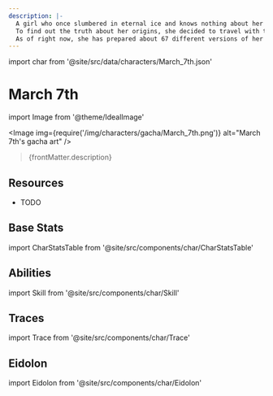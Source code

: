 ```yaml
---
description: |-
  A girl who once slumbered in eternal ice and knows nothing about her past.
  To find out the truth about her origins, she decided to travel with the Astral Express.
  As of right now, she has prepared about 67 different versions of her life story for herself.
---
```


import char from '@site/src/data/characters/March_7th.json'

# March 7th

import Image from '@theme/IdealImage'

<Image img={require('/img/characters/gacha/March_7th.png')} alt="March 7th's gacha art" />
<blockquote>{frontMatter.description}</blockquote>

## Resources

* TODO

## Base Stats

import CharStatsTable from '@site/src/components/char/CharStatsTable'

<CharStatsTable char={char} />

## Abilities

import Skill from '@site/src/components/char/Skill'

<Tabs>
<TabItem value='batk' label='Basic ATK'>
<Skill char={char} skill='batk' />

</TabItem>
<TabItem value='e' label='Skill'>
<Skill char={char} skill='e' />

</TabItem>
<TabItem value='q' label='Ultimate'>
<Skill char={char} skill='q'/>

</TabItem>
<TabItem value='t' label='Talent'>
<Skill char={char} skill='t'/>

</TabItem>
<TabItem value='p' label='Technique'>
<Skill char={char} skill='p'/>

</TabItem>
</Tabs>

## Traces

import Trace from '@site/src/components/char/Trace'

<Tabs>
<TabItem value='a6' label='A6'>
<Trace char={char} trace='a6' />

</TabItem>
<TabItem value='misc' label='A2/A4/Misc'>
<Trace char={char} trace='misc' />
<Trace char={char} trace='a3' />
<Trace char={char} trace='a5' />
</TabItem>
</Tabs>

## Eidolon

import Eidolon from '@site/src/components/char/Eidolon'

<Tabs>
<TabItem value='E1' label='E1'>
<Eidolon char={char} eidolon={1} />

</TabItem>
<TabItem value='E2' label='E2'>
<Eidolon char={char} eidolon={2} />

</TabItem>
<TabItem value='E3' label='E3'>
<Eidolon char={char} eidolon={3} />

</TabItem>
<TabItem value='E4' label='E4'>
<Eidolon char={char} eidolon={4} />

</TabItem>
<TabItem value='E5' label='E5'>
<Eidolon char={char} eidolon={5} />

</TabItem>
<TabItem value='E6' label='E6'>
<Eidolon char={char} eidolon={6} />

</TabItem>
</Tabs>